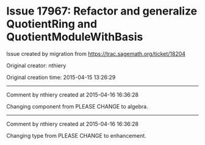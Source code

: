 # Issue 17967: Refactor and generalize QuotientRing and QuotientModuleWithBasis

Issue created by migration from https://trac.sagemath.org/ticket/18204

Original creator: nthiery

Original creation time: 2015-04-15 13:26:29




---

Comment by nthiery created at 2015-04-16 16:36:28

Changing component from PLEASE CHANGE to algebra.


---

Comment by nthiery created at 2015-04-16 16:36:28

Changing type from PLEASE CHANGE to enhancement.

